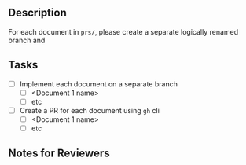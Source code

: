 ## Description

For each document in `prs/`, please create a separate logically renamed branch and

## Tasks

- [ ] Implement each document on a separate branch
  - [ ] <Document 1 name>
  - [ ] etc
- [ ] Create a PR for each document using `gh` cli
  - [ ] <Document 1 name>
  - [ ] etc

## Notes for Reviewers
